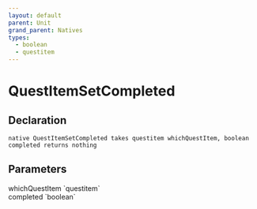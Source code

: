 ```yaml
---
layout: default
parent: Unit
grand_parent: Natives
types:
  - boolean
  - questitem
---
```


# QuestItemSetCompleted

## Declaration

```
native QuestItemSetCompleted takes questitem whichQuestItem, boolean completed returns nothing
```

## Parameters
<dl>
  <dt>whichQuestItem `questitem`</dt>
  <dd></dd>

  <dt>completed `boolean`</dt>
  <dd></dd>
</dl>